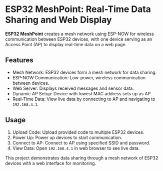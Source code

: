 # ESP32 MeshPoint: Real-Time Data Sharing and Web Display

**ESP32 MeshPoint** creates a mesh network using ESP-NOW for wireless communication between ESP32 devices, with one device serving as an Access Point (AP) to display real-time data on a web page.

## Features
- Mesh Network: ESP32 devices form a mesh network for data sharing.
- ESP-NOW Communication: Low-power, wireless communication between devices.
- Web Server: Displays received messages and sensor data.
- Dynamic AP Setup: Device with lowest MAC address sets up as AP.
- Real-Time Data: View live data by connecting to AP and navigating to `192.168.4.1`.

## Usage
1. Upload Code: Upload provided code to multiple ESP32 devices.
2. Power Up: Power up devices to start communication.
3. Connect to AP: Connect to AP using specified SSID and password.
4. View Data: Open `192.168.4.1` in web browser to see live data.

This project demonstrates data sharing through a mesh network of ESP32 devices with a web interface for monitoring.
